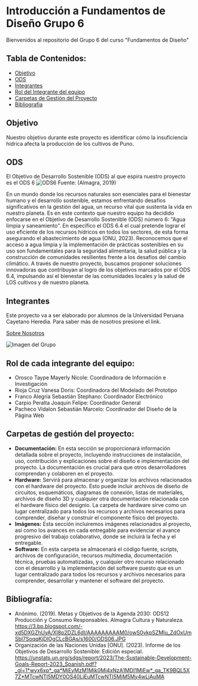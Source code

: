 ﻿# Introducción a Fundamentos de Diseño Grupo 6
Bienvenidos al repositorio del Grupo 6 del curso "Fundamentos de Diseño"

## Tabla de Contenidos:

 - [Objetivo](https://github.com/sebastianfranco1342/FundamentosdeDisenoGrupo6/blob/main/README.md#objetivo)
 - [ODS](https://github.com/sebastianfranco1342/FundamentosdeDisenoGrupo6/blob/main/README.md#ods)
 - [Integrantes](https://github.com/sebastianfranco1342/FundamentosdeDisenoGrupo6/blob/main/README.md#integrantes)
 - [Rol del Integrante del equipo](https://github.com/sebastianfranco1342/FundamentosdeDisenoGrupo6/blob/main/README.md#rol-de-cada-integrante-del-equipo)
 - [Carpetas de Gestión del Proyecto](https://github.com/sebastianfranco1342/FundamentosdeDisenoGrupo6/blob/main/README.md#carpetas-de-gesti%C3%B3n-del-proyecto)
 - [Bibliografia](https://github.com/sebastianfranco1342/FundamentosdeDisenoGrupo6/blob/main/README.md#bibliograf%C3%ADa)



## Objetivo

Nuestro objetivo durante este proyecto es identificar cómo la insuficiencia hídrica afecta la producción de los cultivos de Puno.

## ODS
El Objetivo de Desarrollo Sostenible (ODS) al que espira nuestro proyecto es el ODS 6
![ODS6](https://github.com/sebastianfranco1342/FundamentosdeDisenoGrupo6/blob/main/Carpetas%20del%20Proyecto/Im%C3%A1genes/ODS6.JPG)
Fuente: (Almagra, 2019)

En un mundo donde los recursos naturales son esenciales para el bienestar humano y el desarrollo sostenible, estamos enfrentando desafíos significativos en la gestión del agua, un recurso vital que sustenta la vida en nuestro planeta. Es en este contexto que nuestro equipo ha decidido enfocarse en el Objetivo de Desarrollo Sostenible (ODS) número 6: "Agua limpia y saneamiento". En específico el ODS 6.4 el cual pretende lograr el uso eficiente de los recursos hídricos en todos los sectores, de esta forma asegurando el abastecimiento de agua (ONU, 2023). Reconocemos que el acceso a agua limpia y la implementación de prácticas sostenibles en su uso son fundamentales para la seguridad alimentaria, la salud pública y la construcción de comunidades resilientes frente a los desafíos del cambio climático. A través de nuestro proyecto, buscamos proponer soluciones innovadoras que contribuyan al logro de los objetivos marcados por el ODS 6.4, impulsando así el bienestar de las comunidades locales y la salud de LOS cultivos y de nuestro planeta.


## Integrantes
Este proyecto va a ser elaborado por alumnos de la Universidad Peruana Cayetano Heredia. Para saber más de nosotros presione el link. 

[Sobre Nosotros](https://github.com/sebastianfranco1342/FundamentosdeDisenoGrupo6/blob/main/FdD/Entregables/Sobre_Nosotros.md)


![Imagen del Grupo](https://github.com/sebastianfranco1342/FundamentosdeDisenoGrupo6/blob/main/Carpetas%20del%20Proyecto/Im%C3%A1genes/fotogrupal.jpeg?raw=true)

## Rol de cada integrante del equipo:

- Orosco Taype Mayerly Nicole: Coordinadora de Información e Investigación
- Rioja Cruz Vanesa Doris: Coordinadora del Modelado del Prototipo
- Franco Alegria Sebastián Stephano: Coordinador Electrónico
- Carpio Peralta Joaquin Felipe: Coordinador General
- Pacheco Vidalon Sebastián Marcelo: Coordinador del Diseño de la Página Web

## Carpetas de gestión del proyecto:

 - **Documentación:** En esta sección se proporcionará información detallada sobre el proyecto, incluyendo instrucciones de instalación, uso, contribución y explicaciones sobre el diseño e implementación del proyecto. La documentación es crucial para que otros desarrolladores comprendan y colaboren en el proyecto.
 - **Hardware:** Servirá para almacenar y organizar los archivos relacionados con el hardware del proyecto. Esto puede incluir archivos de diseño de circuitos, esquemáticos, diagramas de conexión, listas de materiales, archivos de diseño 3D y cualquier otra documentación relacionada con el hardware físico del designio. La carpeta de hardware sirve como un lugar centralizado para todos los recursos y archivos necesarios para comprender, diseñar y construir el componente físico del proyecto.
 - **Imágenes:** Esta sección incluiremos imágenes relacionados al proyecto, así como los avances en cada entregable para evidenciar el avance progresivo del trabajo colaborativo, donde se incluirá la fecha y el entregable.
 - **Software:** En esta carpeta se almacenará el código fuente, scripts, archivos de configuración, recursos multimedia, documentación técnica, pruebas automatizadas, y cualquier otro recurso relacionado con el desarrollo y la implementación del software puesto que es un lugar centralizado para todos los recursos y archivos necesarios para comprender, desarrollar y mantener el software del proyecto.

## Bibliografía:
- Anónimo. (2019). Metas y Objetivos de la Agenda 2030: ODS12 Producción y Consumo Responsables. Almagra Cultura y Naturaleza. https://3.bp.blogspot.com/-xd5DXGZhUyA/XI8p2DZL6dI/AAAAAAAAAM0/owS0vkpSZMIu_ZdOxUmSbI7SoqqKjDlOgCLcBGAs/s1600/ODS06.JPG
- Organización de las Naciones Unidas [ONU]. (2023). Informe de los Objetivos de Desarrollo Sostenible: Edición especial. https://unstats.un.org/sdgs/report/2023/The-Sustainable-Development-Goals-Report-2023_Spanish.pdf?_gl=1*wyx6xp*_ga*MjEyMzM1Mjk0Mi4xNzA1MDI1MjEw*_ga_TK9BQL5X7Z*MTcwNTI5MDY0OS40LjEuMTcwNTI5MjM5My4wLjAuMA


